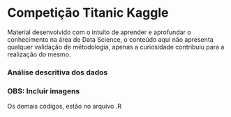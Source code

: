 # Competição Titanic Kaggle

Material desenvolvido com o intuíto de aprender e aprofundar o conhecimento na área de Data Science, o conteúdo aqui não apresenta qualquer validação de métodologia, apenas a curiosidade contribuiu para a realização do mesmo.

### Análise descritiva dos dados
### OBS:  Incluir imagens


Os demais códigos, estão no arquivo .R
